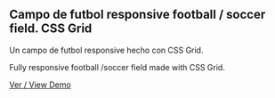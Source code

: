 ## Campo de futbol responsive football / soccer field. CSS Grid

Un campo de futbol responsive hecho con CSS Grid.

Fully responsive football /soccer field made with CSS Grid.

[Ver / View Demo](http://hugoganoza.com/gits/football-responsive-cssgrid/)